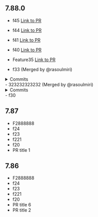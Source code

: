 ## 7.88.0
- f45 [Link to PR](https://github.com/rasoulmiri/PRTest/pull/30)

- f44 [Link to PR](https://github.com/rasoulmiri/PRTest/pull/29)

- f41 [Link to PR](https://github.com/rasoulmiri/PRTest/pull/28)

- f40 [Link to PR](https://github.com/rasoulmiri/PRTest/pull/27)

- Feature35 [Link to PR](https://github.com/rasoulmiri/PRTest/pull/23)
- f33 (Merged by @rasoulmiri)
<details><summary>Commits</summary>

</details>
- 323232323232 (Merged by @rasoulmiri)
<details><summary>Commits</summary>

</details>
- f30

## 7.87
- F2888888
- f24
- f23
- f221
- f20
- PR title 1

## 7.86
- F2888888
- f24
- f23
- f221
- f20
- PR title 6
- PR title 2

